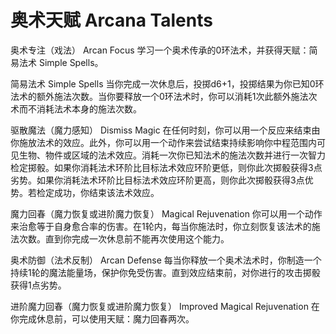 # 奥术天赋 Arcana Talents

奥术专注（戏法） Arcan Focus
学习一个奥术传承的0环法术，并获得天赋：简易法术 Simple Spells。

简易法术 Simple Spells
当你完成一次休息后，投掷d6+1，投掷结果为你已知0环法术的额外施法次数。当你要释放一个0环法术时，你可以消耗1次此额外施法次术而不消耗法术本身的施法次数。

驱散魔法（魔力感知） Dismiss Magic
在任何时刻，你可以用一个反应来结束由你施放法术的效应。此外，你可以用一个动作来尝试结束持续影响你中程范围内可见生物、物件或区域的法术效应。消耗一次你已知法术的施法次数并进行一次智力检定掷骰。如果你消耗法术环阶比目标法术效应环阶更低，则你此次掷骰获得3点劣势。如果你消耗法术环阶比目标法术效应环阶更高，则你此次掷骰获得3点优势。若检定成功，你结束该法术效应。

魔力回春（魔力恢复或进阶魔力恢复） Magical Rejuvenation
你可以用一个动作来治愈等于自身愈合率的伤害。在1轮内，每当你施法时，你立刻恢复该法术的施法次数。直到你完成一次休息前不能再次使用这个能力。

奥术防御（法术反制） Arcan Defense
每当你释放一个奥术法术时，你制造一个持续1轮的魔法能量场，保护你免受伤害。直到效应结束前，对你进行的攻击掷骰获得1点劣势。

进阶魔力回春（魔力恢复或进阶魔力恢复） Improved Magical Rejuvenation
在你完成休息前，可以使用天赋：魔力回春两次。

 
